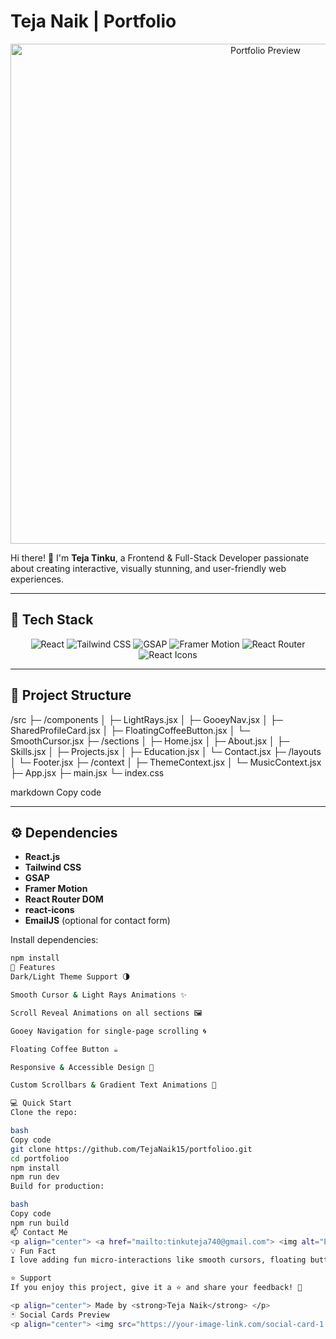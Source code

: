 # Teja Naik | Portfolio

<p align="center">
  <img src="https://your-gif-link.com/portfolio-preview.gif" alt="Portfolio Preview" width="800" />
</p>

Hi there! 👋 I'm **Teja Tinku**, a Frontend & Full-Stack Developer passionate about creating interactive, visually stunning, and user-friendly web experiences.

---

## 🚀 Tech Stack

<p align="center">
  <img alt="React" src="https://img.shields.io/badge/React-61DAFB?style=for-the-badge&logo=react&logoColor=black" /> 
  <img alt="Tailwind CSS" src="https://img.shields.io/badge/Tailwind_CSS-06B6D4?style=for-the-badge&logo=tailwind-css&logoColor=white" />
  <img alt="GSAP" src="https://img.shields.io/badge/GSAP-88CE02?style=for-the-badge&logo=greensock&logoColor=white" />
  <img alt="Framer Motion" src="https://img.shields.io/badge/Framer_Motion-0055FF?style=for-the-badge&logo=framer&logoColor=white" />
  <img alt="React Router" src="https://img.shields.io/badge/React_Router-CA4245?style=for-the-badge&logo=react-router&logoColor=white" />
  <img alt="React Icons" src="https://img.shields.io/badge/React_Icons-61DAFB?style=for-the-badge&logo=react&logoColor=black" />
</p>

---

## 📂 Project Structure

/src
├─ /components
│ ├─ LightRays.jsx
│ ├─ GooeyNav.jsx
│ ├─ SharedProfileCard.jsx
│ ├─ FloatingCoffeeButton.jsx
│ └─ SmoothCursor.jsx
├─ /sections
│ ├─ Home.jsx
│ ├─ About.jsx
│ ├─ Skills.jsx
│ ├─ Projects.jsx
│ ├─ Education.jsx
│ └─ Contact.jsx
├─ /layouts
│ └─ Footer.jsx
├─ /context
│ ├─ ThemeContext.jsx
│ └─ MusicContext.jsx
├─ App.jsx
├─ main.jsx
└─ index.css

markdown
Copy code

---

## ⚙️ Dependencies

- **React.js**  
- **Tailwind CSS**  
- **GSAP**  
- **Framer Motion**  
- **React Router DOM**  
- **react-icons**  
- **EmailJS** (optional for contact form)

Install dependencies:

```bash
npm install
🎨 Features
Dark/Light Theme Support 🌗

Smooth Cursor & Light Rays Animations ✨

Scroll Reveal Animations on all sections 🖼️

Gooey Navigation for single-page scrolling 🌀

Floating Coffee Button ☕

Responsive & Accessible Design 📱

Custom Scrollbars & Gradient Text Animations 🎨

💻 Quick Start
Clone the repo:

bash
Copy code
git clone https://github.com/TejaNaik15/portfolioo.git
cd portfolioo
npm install
npm run dev
Build for production:

bash
Copy code
npm run build
📫 Contact Me
<p align="center"> <a href="mailto:tinkuteja740@gmail.com"> <img alt="Email" src="https://img.shields.io/badge/Email-D14836?style=for-the-badge&logo=gmail&logoColor=white" /> </a> <a href="https://linkedin.com/in/yourprofile" target="_blank"> <img alt="LinkedIn" src="https://img.shields.io/badge/LinkedIn-0077B5?style=for-the-badge&logo=linkedin&logoColor=white" /> </a> <a href="https://github.com/yourusername" target="_blank"> <img alt="GitHub" src="https://img.shields.io/badge/GitHub-181717?style=for-the-badge&logo=github&logoColor=white" /> </a> </p>
💡 Fun Fact
I love adding fun micro-interactions like smooth cursors, floating buttons, and dynamic light rays to make web experiences delightful. 🎉

⭐ Support
If you enjoy this project, give it a ⭐ and share your feedback! 💌

<p align="center"> Made by <strong>Teja Naik</strong> </p>
🃏 Social Cards Preview
<p align="center"> <img src="https://your-image-link.com/social-card-1.png" width="200" /> <img src="https://your-image-link.com/social-card-2.png" width="200" /> <img src="https://your-image-link.com/social-card-3.png" width="200" /> </p>


